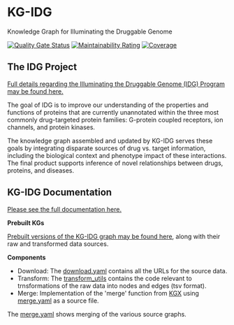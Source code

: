 KG-IDG
================================================
Knowledge Graph for Illuminating the Druggable Genome

[![Quality Gate Status](https://sonarcloud.io/api/project_badges/measure?project=Knowledge-Graph-Hub_kg-idg&metric=alert_status)](https://sonarcloud.io/dashboard?id=Knowledge-Graph-Hub_kg-idg)
[![Maintainability Rating](https://sonarcloud.io/api/project_badges/measure?project=Knowledge-Graph-Hub_kg-idg&metric=sqale_rating)](https://sonarcloud.io/dashboard?id=Knowledge-Graph-Hub_kg-idg)
[![Coverage](https://sonarcloud.io/api/project_badges/measure?project=Knowledge-Graph-Hub_kg-idg&metric=coverage)](https://sonarcloud.io/dashboard?id=Knowledge-Graph-Hub_kg-idg)

The IDG Project
------------------------------------------------

[Full details regarding the Illuminating the Druggable Genome (IDG) Program may be found here.](https://druggablegenome.net/)

The goal of IDG is to improve our understanding of the properties and functions of proteins that are currently unannotated within the three most commonly drug-targeted protein families: G-protein coupled receptors, ion channels, and protein kinases.

The knowledge graph assembled and updated by KG-IDG serves these goals by integrating disparate sources of drug vs. target information, including the biological context and phenotype impact of these interactions. The final product supports inference of novel relationships between drugs, proteins, and diseases.

KG-IDG Documentation
------------------------------------------------

[Please see the full documentation here.](https://knowledge-graph-hub.github.io/kg-idg/)

**Prebuilt KGs**

[Prebuilt versions of the KG-IDG graph may be found here](https://kg-hub.berkeleybop.io/kg-idg/), along with their raw and transformed data sources.

**Components**

- Download: The [download.yaml](download.yaml) contains all the URLs for the source data.
- Transform: The [transform_utils](project_name/transform_utils) contains the code relevant to trnsformations of the raw data into nodes and edges (tsv format).
- Merge: Implementation of the 'merge' function from [KGX](https://github.com/biolink/kgx) using [merge.yaml](merge.yaml) as a source file.

The [merge.yaml](merge.yaml) shows merging of the various source graphs.

